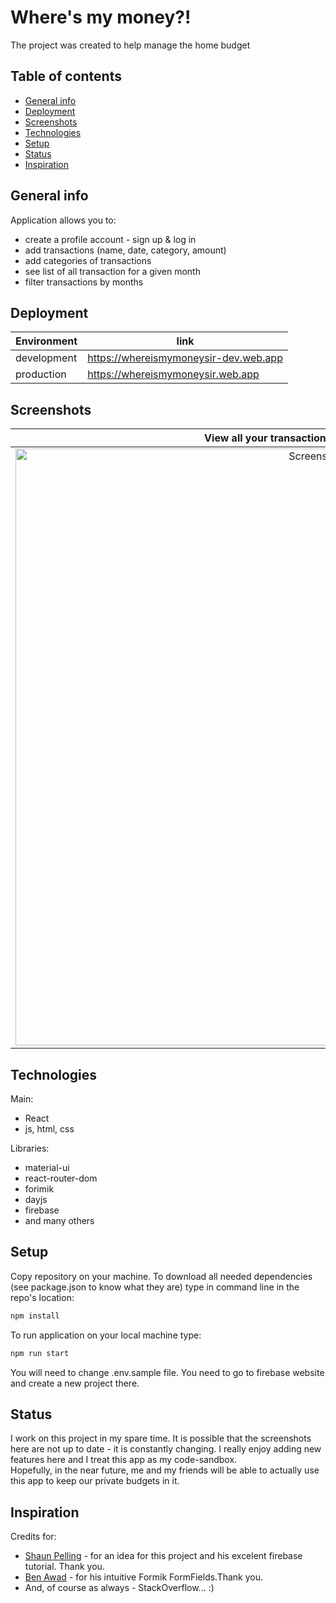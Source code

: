 # Where's my money?!

The project was created to help manage the home budget

## Table of contents

- [General info](#general-info)
- [Deployment](#deployment)
- [Screenshots](#screenshots)
- [Technologies](#technologies)
- [Setup](#setup)
- [Status](#status)
- [Inspiration](#inspiration)

## General info

Application allows you to:

- create a profile account - sign up & log in
- add transactions (name, date, category, amount)
- add categories of transactions
- see list of all transaction for a given month
- filter transactions by months

## Deployment

| Environment | link                                  |
| ----------- | ------------------------------------- |
| development | https://whereismymoneysir-dev.web.app |
| production  | https://whereismymoneysir.web.app     |

## Screenshots

|                                                   View all your transactions and add new ones                                                    |                                                                Manage categories                                                                 |                                                                      Log in                                                                      |
| :----------------------------------------------------------------------------------------------------------------------------------------------: | :----------------------------------------------------------------------------------------------------------------------------------------------: | :----------------------------------------------------------------------------------------------------------------------------------------------: |
| <img width="955" alt="Screenshot1" src="https://user-images.githubusercontent.com/109333068/231939911-d719bf24-edbb-4e4d-9306-95970d2fff1d.png"> | <img width="218" alt="Screenshot2" src="https://user-images.githubusercontent.com/109333068/231941047-e9015272-1a4a-4bcd-9a97-4e6a68d31aee.png"> | <img width="201" alt="Screenshot3" src="https://user-images.githubusercontent.com/109333068/231941089-f625b4a8-b3ea-43d2-82f8-48a33c3f7e7d.png"> |

## Technologies

Main:

- React
- js, html, css

Libraries:

- material-ui
- react-router-dom
- forimik
- dayjs
- firebase
- and many others

## Setup

Copy repository on your machine. To download all needed dependencies (see package.json to know what they are) type in command line in the repo's location:

```bash
npm install
```

To run application on your local machine type:

```bash
npm run start
```

You will need to change .env.sample file. You need to go to firebase website and create a new project there.

## Status

I work on this project in my spare time. It is possible that the screenshots here are not up to date - it is constantly changing. I really enjoy adding new features here and I treat this app as my code-sandbox. \
Hopefully, in the near future, me and my friends will be able to actually use this app to keep our private budgets in it.

## Inspiration

Credits for:

- [Shaun Pelling](https://github.com/iamshaunjp) - for an idea for this project and his excelent firebase tutorial. Thank you.
- [Ben Awad](https://github.com/benawad) - for his intuitive Formik FormFields.Thank you.
- And, of course as always - StackOverflow... :)
